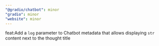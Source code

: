 ```yaml
---
"@gradio/chatbot": minor
"gradio": minor
"website": minor
---
```


feat:Add a `log` parameter to Chatbot metadata that allows displaying `str` content next to the thought title
